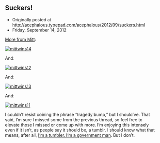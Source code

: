 ## Suckers!

 * Originally posted at http://acephalous.typepad.com/acephalous/2012/09/suckers.html
 * Friday, September 14, 2012



[More from Mitt](http://www.lawyersgunsmoneyblog.com/2012/09/nailed-it):

[![mittwins14](http://www.lawyersgunsmoneyblog.com/wp-content/uploads/2012/09/mittwins14.jpg "mittwins14")](http://www.lawyersgunsmoneyblog.com/wp-content/uploads/2012/09/mittwins14.jpg)

And:

[![mittwins12](http://www.lawyersgunsmoneyblog.com/wp-content/uploads/2012/09/mittwins12.png "mittwins12")](http://www.lawyersgunsmoneyblog.com/wp-content/uploads/2012/09/mittwins12.png)

And:

[![mittwins13](http://www.lawyersgunsmoneyblog.com/wp-content/uploads/2012/09/mittwins13.jpg "mittwins13")](http://www.lawyersgunsmoneyblog.com/wp-content/uploads/2012/09/mittwins13.jpg)

And:

[![mittwins11](http://www.lawyersgunsmoneyblog.com/wp-content/uploads/2012/09/mittwins11.png "mittwins11")](http://www.lawyersgunsmoneyblog.com/wp-content/uploads/2012/09/mittwins11.png)

I couldn’t resist coining the phrase “tragedy bump,” but I should’ve.
 That said, I’m sure I missed some from the previous thread, so feel 
free to elevate those I missed or come up with more. I’m enjoying this 
intensely even if it isn’t, as people say it should be, a tumblr. I 
should know what that means, after all, [I’m a tumbler. I’m a government man](http://www.youtube.com/watch?v=ilcD1fHcGB0). But I don’t.

		
